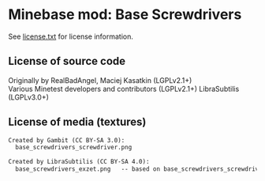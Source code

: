 Minebase mod: Base Screwdrivers
===============================
See [license.txt](./license.txt) for license information.

License of source code
----------------------
Originally by RealBadAngel, Maciej Kasatkin (LGPLv2.1+)  
Various Minetest developers and contributors (LGPLv2.1+)
LibraSubtilis (LGPLv3.0+)

License of media (textures)
---------------------------
```txt
Created by Gambit (CC BY-SA 3.0):
  base_screwdrivers_screwdriver.png

Created by LibraSubtilis (CC BY-SA 4.0):
  base_screwdrivers_exzet.png	-- based on base_screwdrivers_screwdriver.png
```
